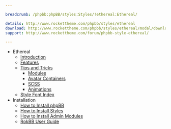 ```yaml
---

breadcrumb: /phpbb:phpBB/styles:Styles/!ethereal:Ethereal/

details: http://www.rockettheme.com/phpbb/styles/ethereal
download: http://www.rockettheme.com/phpbb/styles/ethereal/modal/downloads
support: http://www.rockettheme.com/forum/phpbb-style-ethereal/

---
```


* Ethereal
	* [Introduction](INDEX.md#introduction)
	* [Features](INDEX.md#features)
    * [Tips and Tricks](tips.md)
        * [Modules](tips.md#modules)
        * [Avatar Containers](tips.md#colors-for-rounded-avatar-containers)
        * [SCSS](tips.md#scss-compiler)
        * [Animations](tips.md#animation)
    * [Style Font Index](../../../technical_tips/general/font_index.md)
* Installation
	* [How to Install phpBB](../../start/install_31.md)
	* [How to Install Styles](../../start/styles_31.md)
	* [How to Install Admin Modules](../../start/styles_31.md#installing-administrative-modules)
    * [RokBB User Guide](../../start/user_guide.md)

